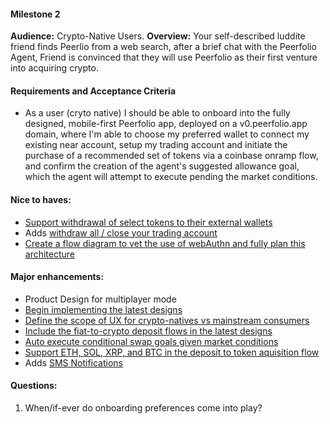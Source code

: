 #### Milestone 2

<b>Audience:</b> Crypto-Native Users.
<b>Overview:</b> Your self-described luddite friend finds Peerlio from a web search, after a brief chat with the Peerfolio Agent, Friend is convinced that they will use Peerfolio as their first venture into acquiring crypto.


#### Requirements and Acceptance Criteria
- As a user (cryto native) I should be able to onboard into the fully designed, mobile-first Peerfolio app, deployed on a v0.peerfolio.app domain, where I'm able to choose my preferred wallet to connect my existing near account, setup my trading account and initiate the purchase of a recommended set of tokens via a coinbase onramp flow, and confirm the creation of the agent's suggested allowance goal, which the agent will attempt to execute pending the market conditions.

#### Nice to haves:
- [Support withdrawal of select tokens to their external wallets](https://github.com/beneviolabs/ft-allowance-agent/issues/76)
- Adds [withdraw all / close your trading account](https://github.com/beneviolabs/ft-allowance-agent/issues/75)
- [Create a flow diagram to vet the use of webAuthn and fully plan this architecture](https://github.com/beneviolabs/ft-allowance-agent/issues/91)


#### Major enhancements:
- Product Design for multiplayer mode
- [Begin implementing the latest designs](https://github.com/beneviolabs/ft-allowance-agent/issues/90)
- [Define the scope of UX for crypto-natives vs mainstream consumers](https://github.com/beneviolabs/ft-allowance-agent/issues/87)
- [Include the fiat-to-crypto deposit flows in the latest designs](https://github.com/beneviolabs/ft-allowance-agent/issues/88)
- [Auto execute conditional swap goals given market conditions](https://github.com/beneviolabs/ft-allowance-agent/issues/26)
- [Support ETH, SOL, XRP, and BTC in the deposit to token aquisition flow](https://github.com/beneviolabs/ft-allowance-agent/issues/74)
- Adds [SMS Notifications](https://github.com/beneviolabs/ft-allowance-agent/issues/73)



#### Questions:
1. When/if-ever do onboarding preferences come into play?

